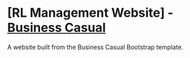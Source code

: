 # [RL Management Website] - [Business Casual](http://startbootstrap.com/template-overviews/business-casual/)

A website built from the Business Casual Bootstrap template.
